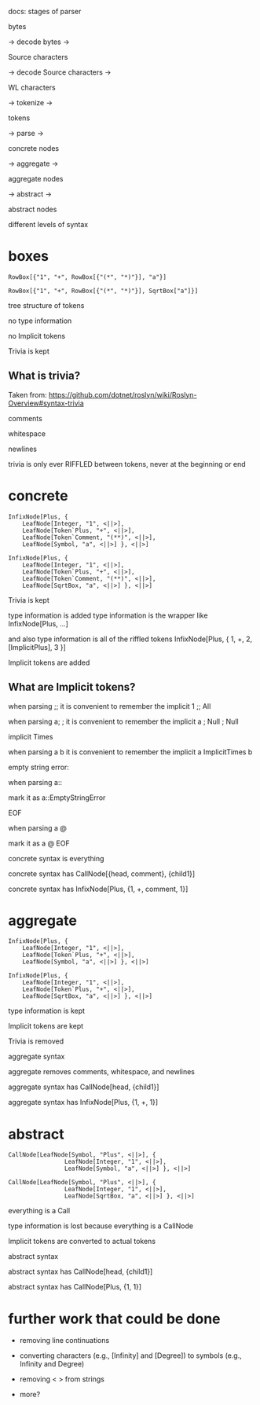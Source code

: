 docs: stages of parser





bytes

-> decode bytes ->

Source characters

-> decode Source characters ->

WL characters

-> tokenize ->

tokens

-> parse ->

concrete nodes

-> aggregate ->

aggregate nodes

-> abstract ->

abstract nodes













different levels of syntax



# boxes

```
RowBox[{"1", "+", RowBox[{"(*", "*)"}], "a"}]
```

```
RowBox[{"1", "+", RowBox[{"(*", "*)"}], SqrtBox["a"]}]
```

tree structure of tokens

no type information

no Implicit tokens

Trivia is kept



## What is trivia?

Taken from:
https://github.com/dotnet/roslyn/wiki/Roslyn-Overview#syntax-trivia

comments

whitespace

newlines

trivia is only ever RIFFLED between tokens, never at the beginning or end










# concrete

```
InfixNode[Plus, {
	LeafNode[Integer, "1", <||>],
	LeafNode[Token`Plus, "+", <||>],
	LeafNode[Token`Comment, "(**)", <||>],
	LeafNode[Symbol, "a", <||>] }, <||>]

InfixNode[Plus, {
	LeafNode[Integer, "1", <||>],
	LeafNode[Token`Plus, "+", <||>],
	LeafNode[Token`Comment, "(**)", <||>],
	LeafNode[SqrtBox, "a", <||>] }, <||>]
```

Trivia is kept

type information is added
type information is the wrapper like InfixNode[Plus, ...]

and also type information is all of the riffled tokens InfixNode[Plus, { 1, +, 2, \[ImplicitPlus], 3 }]



Implicit tokens are added


## What are Implicit tokens?


when parsing   ;;   it is convenient to remember the implicit   1 ;; All

when parsing a; ;  it is convenient to remember the implicit a ; Null ; Null



implicit Times

when parsing   a b   it is convenient to remember the implicit   a ImplicitTimes b



empty string error:


when parsing   a::

mark it as a::EmptyStringError




EOF

when parsing   a @

mark it as a @ EOF


concrete syntax is everything

concrete syntax has CallNode[{head, comment}, {child1}]

concrete syntax has InfixNode[Plus, {1, +, comment, 1}]














# aggregate

```
InfixNode[Plus, {
	LeafNode[Integer, "1", <||>],
	LeafNode[Token`Plus, "+", <||>],
	LeafNode[Symbol, "a", <||>] }, <||>]

InfixNode[Plus, {
	LeafNode[Integer, "1", <||>],
	LeafNode[Token`Plus, "+", <||>],
	LeafNode[SqrtBox, "a", <||>] }, <||>]
```

type information is kept

Implicit tokens are kept

Trivia is removed

aggregate syntax

aggregate removes comments, whitespace, and newlines

aggregate syntax has CallNode[head, {child1}]

aggregate syntax has InfixNode[Plus, {1, +, 1}]















# abstract

```
CallNode[LeafNode[Symbol, "Plus", <||>], {
				LeafNode[Integer, "1", <||>],
				LeafNode[Symbol, "a", <||>] }, <||>]

CallNode[LeafNode[Symbol, "Plus", <||>], {
				LeafNode[Integer, "1", <||>],
				LeafNode[SqrtBox, "a", <||>] }, <||>]
```

everything is a Call

type information is lost because everything is a CallNode

Implicit tokens are converted to actual tokens

abstract syntax

abstract syntax has CallNode[head, {child1}]

abstract syntax has CallNode[Plus, {1, 1}]





# further work that could be done

* removing line continuations

* converting characters (e.g., \[Infinity] and \[Degree]) to symbols (e.g., Infinity and Degree)

* removing \< \> from strings

* more?










